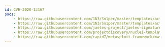 ```yaml
---
id: CVE-2020-13167
pocs:
    - https://raw.githubusercontent.com/1N3/Sn1per/master/templates/active/CVE-2020-13167_-_Netsweeper_WebAdmin_Python_Code_Injection_1.sh
    - https://raw.githubusercontent.com/1N3/Sn1per/master/templates/active/CVE-2020-13167_-_Netsweeper_WebAdmin_Python_Code_Injection_2.sh
    - https://raw.githubusercontent.com/jaeles-project/jaeles-signatures/master/cves/netsweeper-code-injection-cve-2020-13167.yaml
    - https://raw.githubusercontent.com/projectdiscovery/nuclei-templates/master/cves/CVE-2020-13167.yaml
    - https://raw.githubusercontent.com/rapid7/metasploit-framework/master/modules/exploits/linux/http/netsweeper_webadmin_unixlogin.rb
---
```

